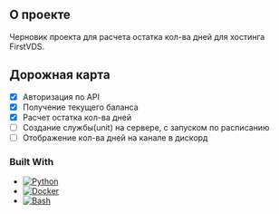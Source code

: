 <!-- ABOUT THE PROJECT -->
## О проекте

Черновик проекта для расчета остатка кол-ва дней для хостинга FirstVDS.

<!-- ROADMAP -->
## Дорожная карта

- [x] Авторизация по API
- [x] Получение текущего баланса
- [x] Расчет остатка кол-ва дней
- [ ] Создание службы(unit) на сервере, с запуском по расписанию
- [ ] Отображение кол-ва дней на канале в дискорд

### Built With

* [![Python][Python.org]][Python-url]
* [![Docker][Docker.com]][Docker-url]
* [![Bash][Bash.org]][Bash-url]


<!-- MARKDOWN LINKS & IMAGES -->
<!-- https://www.markdownguide.org/basic-syntax/#reference-style-links -->
[Python.org]: https://www.python.org/static/img/python-logo.png
[Python-url]: https://www.python.org/

[Docker.com]: https://www.docker.com/wp-content/uploads/2023/04/cropped-Docker-favicon-192x192.png
[Docker-url]: https://docker.com/

[Bash.org]: https://gnu.org/graphics/heckert_gnu.transp.small.png
[Bash-url]: https://gnu.org/
